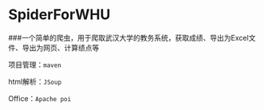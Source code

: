 # SpiderForWHU

###一个简单的爬虫，用于爬取武汉大学的教务系统，获取成绩、导出为Excel文件、导出为网页、计算绩点等

项目管理：`maven`

html解析：`JSoup`

Office：`Apache poi`

